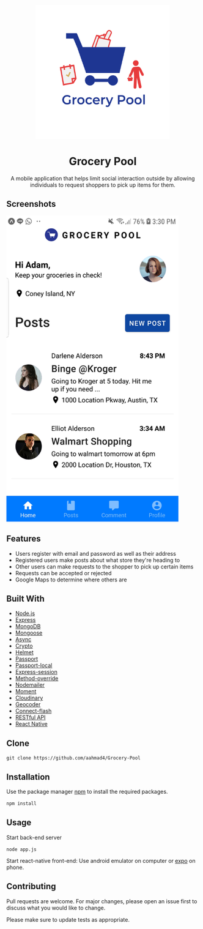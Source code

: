 <p align="center"> 
  <img src="logo.png" align="" alt="Logo" height="350px" width="350px">
</p>
 
<h1 align="center">Grocery Pool</h1> 

<p align="center">
A mobile application that helps limit social interaction outside by allowing individuals to request shoppers to pick up items for them.
</p>

## Screenshots

<img src="grocery_pool_feed.jpg" height="800px" width="450px">

## Features 

* Users register with email and password as well as their address
* Registered users make posts about what store they're heading to
* Other users can make requests to the shopper to pick up certain items
* Requests can be accepted or rejected
* Google Maps to determine where others are

## Built With

* [Node.js](https://nodejs.org/)
* [Express](https://expressjs.com/)
* [MongoDB](https://www.mongodb.com/)
* [Mongoose](http://mongoosejs.com/)
* [Async](http://caolan.github.io/async/)
* [Crypto](https://nodejs.org/api/crypto.html#crypto_crypto)
* [Helmet](https://helmetjs.github.io/)
* [Passport](http://www.passportjs.org/)
* [Passport-local](https://github.com/jaredhanson/passport-local#passport-local)
* [Express-session](https://github.com/expressjs/session#express-session)
* [Method-override](https://github.com/expressjs/method-override#method-override)
* [Nodemailer](https://nodemailer.com/about/)
* [Moment](https://momentjs.com/)
* [Cloudinary](https://cloudinary.com/)
* [Geocoder](https://github.com/wyattdanger/geocoder#geocoder)
* [Connect-flash](https://github.com/jaredhanson/connect-flash#connect-flash)
* [RESTful API](https://restfulapi.net/)
* [React Native](https://reactnative.dev/)

## Clone

```
git clone https://github.com/aahmad4/Grocery-Pool
```

## Installation

Use the package manager [npm](https://www.npmjs.com/) to install the required packages.

```bash
npm install 
```

## Usage

Start back-end server
```
node app.js
```
Start react-native front-end: Use android emulator on computer or [expo](https://expo.io/) on phone.


## Contributing

Pull requests are welcome. For major changes, please open an issue first to discuss what you would like to change.

Please make sure to update tests as appropriate.
